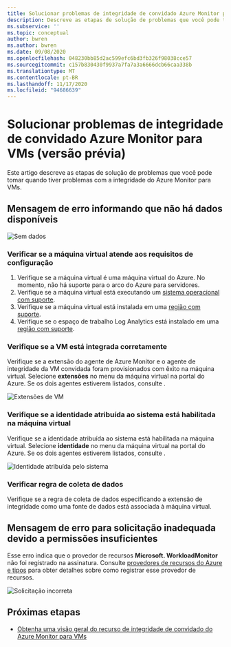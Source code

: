 ```yaml
---
title: Solucionar problemas de integridade de convidado Azure Monitor para VMs (versão prévia)
description: Descreve as etapas de solução de problemas que você pode tomar quando tiver problemas com Azure Monitor para VMs integridade.
ms.subservice: ''
ms.topic: conceptual
author: bwren
ms.author: bwren
ms.date: 09/08/2020
ms.openlocfilehash: 048230bb85d2ac599efc6bd3fb326f98038cce57
ms.sourcegitcommit: c157b830430f9937a7fa7a3a6666dcb66caa338b
ms.translationtype: MT
ms.contentlocale: pt-BR
ms.lasthandoff: 11/17/2020
ms.locfileid: "94686639"
---
```

# <a name="troubleshoot-azure-monitor-for-vms-guest-health-preview"></a>Solucionar problemas de integridade de convidado Azure Monitor para VMs (versão prévia)
Este artigo descreve as etapas de solução de problemas que você pode tomar quando tiver problemas com a integridade do Azure Monitor para VMs.

## <a name="error-message-that-no-data-is-available"></a>Mensagem de erro informando que não há dados disponíveis 

![Sem dados](media/vminsights-health-troubleshoot/no-data.png)


### <a name="verify-that-the-virtual-machine-meets-configuration-requirements"></a>Verificar se a máquina virtual atende aos requisitos de configuração

1. Verifique se a máquina virtual é uma máquina virtual do Azure. No momento, não há suporte para o arco do Azure para servidores.
2. Verifique se a máquina virtual está executando um [sistema operacional com suporte](vminsights-health-enable.md?current-limitations.md).
3. Verifique se a máquina virtual está instalada em uma [região com suporte](vminsights-health-enable.md?current-limitations.md).
4. Verifique se o espaço de trabalho Log Analytics está instalado em uma [região com suporte](vminsights-health-enable.md?current-limitations.md).

### <a name="verify-that-the-vm-is-properly-onboarded"></a>Verifique se a VM está integrada corretamente
Verifique se a extensão do agente de Azure Monitor e o agente de integridade da VM convidada foram provisionados com êxito na máquina virtual. Selecione **extensões** no menu da máquina virtual na portal do Azure. Se os dois agentes estiverem listados, consulte []() .

![Extensões de VM](media/vminsights-health-troubleshoot/extensions.png)

### <a name="verify-the-system-assigned-identity-is-enabled-on-the-virtual-machine"></a>Verifique se a identidade atribuída ao sistema está habilitada na máquina virtual
Verifique se a identidade atribuída ao sistema está habilitada na máquina virtual. Selecione **identidade** no menu da máquina virtual na portal do Azure. Se os dois agentes estiverem listados, consulte []() .

![Identidade atribuída pelo sistema](media/vminsights-health-troubleshoot/system-identity.png)

### <a name="verify-data-collection-rule"></a>Verificar regra de coleta de dados
Verifique se a regra de coleta de dados especificando a extensão de integridade como uma fonte de dados está associada à máquina virtual.

## <a name="error-message-for-bad-request-due-to-insufficient-permissions"></a>Mensagem de erro para solicitação inadequada devido a permissões insuficientes
Esse erro indica que o provedor de recursos **Microsoft. WorkloadMonitor** não foi registrado na assinatura. Consulte [provedores de recursos do Azure e tipos](/azure/azure-resource-manager/management/resource-providers-and-types#register-resource-provider) para obter detalhes sobre como registrar esse provedor de recursos. 

![Solicitação incorreta](media/vminsights-health-troubleshoot/bad-request.png)

## <a name="next-steps"></a>Próximas etapas

- [Obtenha uma visão geral do recurso de integridade de convidado do Azure Monitor para VMs](vminsights-health-overview.md)
